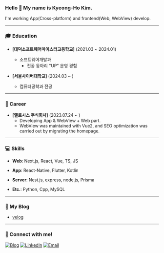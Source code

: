 ### Hello 👋  My name is Kyeong-Ho Kim.

I'm working App(Cross-platform) and frontend(Web, WebView) develop.

---

### 🎓 Education

- **[대덕소프트웨어마이스터고등학교]** (2021.03 ~ 2024.01)
  - 소프트웨어개발과
    - 전공 동아리 "UP" 운영 경험
 
- **[서울사이버대학교]** (2024.03 ~ )
  - 컴퓨터공학과 전공

---

### 💼 Career

- **[옐로시스 주식회사]** (2023.07.24 ~ )
  - Developing App & WebView + Web part.
  - WebView was maintained with Vue2, and SEO optimization was carried out by migrating the homepage.

---

### 💻 Skills

- **Web**: Next.js, React, Vue, TS, JS

- **App**: React-Native, Flutter, Kotlin

- **Server**: Nest.js, express, node.js, Prisma

- **Etc.**: Python, Cpp, MySQL

---

### 🎨 My Blog

- [velog](https://velog.io/@kimkh05/posts)

---

### 💬 Connect with me!

[![Blog](https://img.shields.io/badge/Blog-FF5722?style=for-the-badge&logo=rss&logoColor=white)](https://velog.io/@kimkh05/posts)
[![LinkedIn](https://img.shields.io/badge/LinkedIn-0077B5?style=for-the-badge&logo=linkedin&logoColor=white)](https://linkedin.com/in/kimkh05)
[![Email](https://img.shields.io/badge/Email-D14836?style=for-the-badge&logo=gmail&logoColor=white)](mailto:kimkh05.dev@gmail.com)
